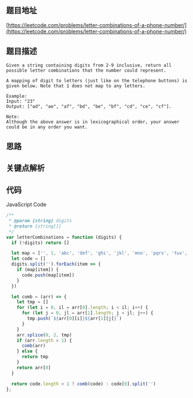 ## 题目地址
[https://leetcode.com/problems/letter-combinations-of-a-phone-number/](https://leetcode.com/problems/letter-combinations-of-a-phone-number/)

## 题目描述
```
Given a string containing digits from 2-9 inclusive, return all possible letter combinations that the number could represent.

A mapping of digit to letters (just like on the telephone buttons) is given below. Note that 1 does not map to any letters.

Example:
Input: "23"
Output: ["ad", "ae", "af", "bd", "be", "bf", "cd", "ce", "cf"].

Note:
Although the above answer is in lexicographical order, your answer could be in any order you want.
```

## 思路

## 关键点解析

## 代码

JavaScript Code
```js
/**
 * @param {string} digits
 * @return {string[]}
 */
var letterCombinations = function (digits) {
  if (!digits) return []

  let map = ['', 1, 'abc', 'def', 'ghi', 'jkl', 'mno', 'pqrs', 'tuv', 'wxyz']
  let code = []
  digits.split('').forEach(item => {
    if (map[item]) {
      code.push(map[item])
    }
  })

  let comb = (arr) => {
    let tmp = []
    for (let i = 0, il = arr[0].length; i < il; i++) {
      for (let j = 0, jl = arr[1].length; j < jl; j++) {
        tmp.push(`${arr[0][i]}${arr[1][j]}`)
      }
    }
    arr.splice(0, 2, tmp)
    if (arr.length > 1) {
      comb(arr)
    } else {
      return tmp
    }
    return arr[0]
  }

  return code.length > 1 ? comb(code) : code[0].split('')
};
```
